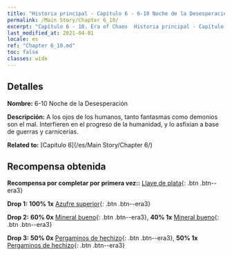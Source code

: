 ```yaml
---
title: "Historia principal - Capítulo 6 - 6-10 Noche de la Desesperación"
permalink: /Main Story/Chapter 6_10/
excerpt: "Capítulo 6 - 10. Era of Chaos  Historia principal - Capítulo 6_10. 6-10 Noche de la Desesperación"
last_modified_at: 2021-04-01
locale: es
ref: "Chapter 6_10.md"
toc: false
classes: wide
---
```


## Detalles

 **Nombre:** 6-10 Noche de la Desesperación

 **Descripción:** A los ojos de los humanos, tanto fantasmas como demonios son el mal. Interfieren en el progreso de la humanidad, y lo asfixian a base de guerras y carnicerías.

 **Related to:** [Capítulo 6](/es/Main Story/Chapter 6/)

## Recompensa obtenida

 **Recompensa por completar por primera vez::** [Llave de plata](/es/Items/con_693/){: .btn .btn--era3}

 **Drop 1:** **100% 1x** [Azufre superior](/es/Items/mat_22/){: .btn .btn--era3}

 **Drop 2:** **60% 0x** [Mineral bueno](/es/Items/mat_12/){: .btn .btn--era3}, **40% 1x** [Mineral bueno](/es/Items/mat_12/){: .btn .btn--era3}

 **Drop 3:** **50% 0x** [Pergaminos de hechizo](/es/Items/con_694/){: .btn .btn--era3}, **50% 1x** [Pergaminos de hechizo](/es/Items/con_694/){: .btn .btn--era3}

